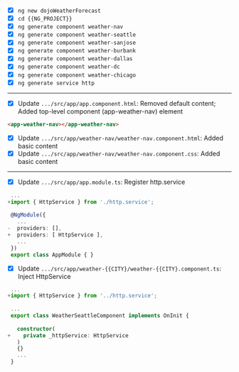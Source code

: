 - [x] `ng new dojoWeatherForecast`
- [x] `cd {{NG_PROJECT}}`
- [x] `ng generate component weather-nav`
- [x] `ng generate component weather-seattle`
- [x] `ng generate component weather-sanjose`
- [x] `ng generate component weather-burbank`
- [x] `ng generate component weather-dallas`
- [x] `ng generate component weather-dc`
- [x] `ng generate component weather-chicago`
- [x] `ng generate service http`
---
- [x] Update `.../src/app/app.component.html`: Removed default content; Added top-level component (app-weather-nav) element
```HTML
<app-weather-nav></app-weather-nav>
```

- [x] Update `.../src/app/weather-nav/weather-nav.component.html`: Added basic content
- [x] Update `.../src/app/weather-nav/weather-nav.component.css`: Added basic content
---
- [x] Update `.../src/app/app.module.ts`: Register http.service
```typescript
 ...
+import { HttpService } from './http.service';
 
 @NgModule({
   ...
-  providers: [],
+  providers: [ HttpService ],
   ...
 })
 export class AppModule { }
```

- [x] Update `.../src/app/weather-{{CITY}/weather-{{CITY}.component.ts`: Inject HttpService
``` typescript
 ...
+import { HttpService } from '../http.service';
 
 ...
 export class WeatherSeattleComponent implements OnInit {
 
   constructor(
+    private _httpService: HttpService
   )
   {}
   ...
 }
```

